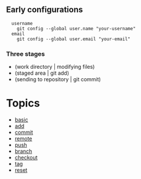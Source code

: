 ## Early configurations
```
  username
    git config --global user.name "your-username"
  email
    git config --global user.email "your-email"
```
### Three stages  

* (work directory | modifying files)
* (staged area | git add)
* (sending to repository | git commit)

# Topics
* [basic](https://github.com/MRCardoso/git-code/blob/master/topics/basic.md)
* [add](https://github.com/MRCardoso/git-code/blob/master/topics/add.md)
* [commit](https://github.com/MRCardoso/git-code/blob/master/topics/commit.md)
* [remote](https://github.com/MRCardoso/git-code/blob/master/topics/remote.md)
* [push](https://github.com/MRCardoso/git-code/blob/master/topics/push.md)
* [branch](https://github.com/MRCardoso/git-code/blob/master/topics/branch.md)
* [checkout](https://github.com/MRCardoso/git-code/blob/master/topics/checkout.md)
* [tag](https://github.com/MRCardoso/git-code/blob/master/topics/tag.md)
* [reset](https://github.com/MRCardoso/git-code/blob/master/topics/reset.md)
